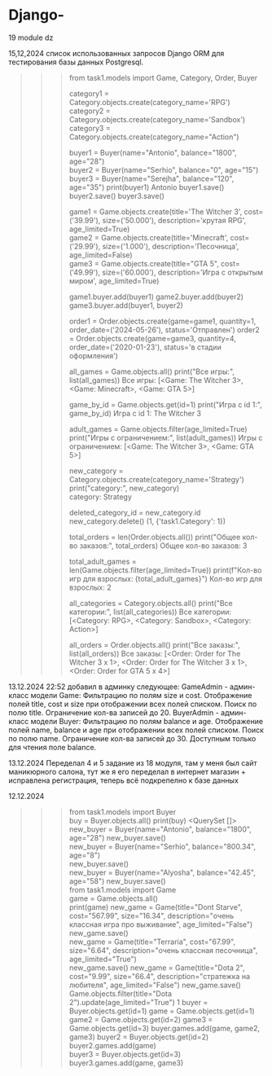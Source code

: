 # Django-
19 module dz

15,12,2024 
список использованных запросов Django ORM для тестирования базы данных Postgresql.
>>> from task1.models import Game, Category, Order, Buyer
>>> 
>>> category1 = Category.objects.create(category_name='RPG')
>>> category2 = Category.objects.create(category_name='Sandbox')
>>> category3 = Category.objects.create(category_name="Action")
>>> 
>>> buyer1 = Buyer(name="Antonio", balance="1800", age="28")                     
>>> buyer2 = Buyer(name="Serhio", balance="0", age="15")     
>>> buyer3 = Buyer(name="Serejha", balance="120", age="35") 
>>> print(buyer1) 
Antonio
>>> buyer1.save()
>>> buyer2.save() 
>>> buyer3.save()
>>> 
>>> game1 = Game.objects.create(title='The Witcher 3', cost=('39.99'), size=('50.000'), description='крутая RPG', age_limited=True)        
>>> game2 = Game.objects.create(title='Minecraft', cost=('29.99'), size=('1.000'), description='Песочница', age_limited=False)               
>>> game3 = Game.objects.create(title="GTA 5", cost=('49.99'), size=('60.000'), description='Игра с открытым миром', age_limited=True)
>>>  
>>> game1.buyer.add(buyer1)
>>> game2.buyer.add(buyer2)
>>> game3.buyer.add(buyer1, buyer2)
>>> 
>>> order1 = Order.objects.create(game=game1, quantity=1, order_date=('2024-05-26'), status='Отправлен') 
>>> order2 = Order.objects.create(game=game3, quantity=4, order_date=('2020-01-23'), status='в стадии оформления')
>>> 
>>> all_games = Game.objects.all()
>>> print("Все игры:", list(all_games))
Все игры: [<Game: The Witcher 3>, <Game: Minecraft>, <Game: GTA 5>]
>>> 
>>> game_by_id = Game.objects.get(id=1)
>>> print("Игра с id 1:", game_by_id)
Игра с id 1: The Witcher 3
>>> 
>>> adult_games = Game.objects.filter(age_limited=True)
>>> print("Игры с ограничением:", list(adult_games))
Игры с ограничением: [<Game: The Witcher 3>, <Game: GTA 5>]
>>> 
>>> new_category = Category.objects.create(category_name='Strategy')
>>> print("category:", new_category)       
category: Strategy
>>> 
>>> deleted_category_id = new_category.id
>>> new_category.delete()
(1, {'task1.Category': 1})
>>> 
>>> total_orders = len(Order.objects.all())
>>> print("Общее кол-во заказов:", total_orders)
Общее кол-во заказов: 3
>>> 
>>> total_adult_games = len(Game.objects.filter(age_limited=True))
>>> print(f"Кол-во игр для взрослых: {total_adult_games}")
Кол-во игр для взрослых: 2
>>> 
>>> all_categories = Category.objects.all()
>>> print("Все категории:", list(all_categories))
Все категории: [<Category: RPG>, <Category: Sandbox>, <Category: Action>]
>>> 
>>> all_orders = Order.objects.all()
>>> print("Все заказы:", list(all_orders))
Все заказы: [<Order: Order for The Witcher 3 x 1>, <Order: Order for The Witcher 3 x 1>, <Order: Order for GTA 5 x 4>]
>>>


13.12.2024 22:52
добавил в админку следующее:
GameAdmin - админ-класс модели Game:
Фильтрацию по полям size и cost.
Отображение полей title, cost и size при отображении всех полей списком.
Поиск по полю title.
Ограничение кол-ва записей до 20.
BuyerAdmin - админ-класс модели Buyer:
Фильтрацию по полям balance и age.
Отображение полей name, balance и age при отображении всех полей списком.
Поиск по полю name.
Ограничение кол-ва записей до 30.
Доступным только для чтения поле balance.

13.12.2024
Переделал 4 и 5 задание из 18 модуля, там у меня был сайт маникюрного салона, тут же я его переделал в интернет магазин + исправлена регистрация, теперь всё подкрепелно к базе данных 

12.12.2024
>>> from task1.models import Buyer   
>>> buy = Buyer.objects.all()
>>> print(buy) 
<QuerySet []>
>>> new_buyer = Buyer(name="Antonio", balance="1800", age="28") 
>>> new_buyer.save()                                           
>>> new_buyer = Buyer(name="Serhio", balance="800.34", age="8")  
>>> new_buyer.save()                                            
>>> new_buyer = Buyer(name="Alyosha", balance="42.45", age="58") 
>>> new_buyer.save()                                             
>>> from task1.models import Game                               
>>> game = Game.objects.all()                                    
>>> print(game) 
>>> new_game = Game(title="Dont Starve", cost="567.99", size="16.34", description="очень классная игра про выживание", age_limited="False") 
>>> new_game.save()                                                                                                                         
>>> new_game = Game(title="Terraria", cost="67.99", size="6.64", description="очень классная песочница", age_limited="True")           
>>> new_game.save()
>>> new_game = Game(title="Dota 2", cost="9.99", size="66.4", description="стратежка на любителя", age_limited="False")
>>> new_game.save()
>>> Game.objects.filter(title="Dota 2").update(age_limited="True")
1
 >>> buyer = Buyer.objects.get(id=1) 
>>> game = Game.objects.get(id=1)   
>>> game2 = Game.objects.get(id=2) 
>>> game3 = Game.objects.get(id=3) 
>>> buyer.games.add(game, game2, game3) 
>>> buyer2 = Buyer.objects.get(id=2)    
>>> buyer2.games.add(game)              
>>> buyer3 = Buyer.objects.get(id=3) 
>>> buyer3.games.add(game, game3)

